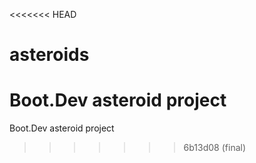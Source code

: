 <<<<<<< HEAD
# asteroids
Boot.Dev asteroid project
=======
Boot.Dev asteroid project
>>>>>>> 6b13d08 (final)
